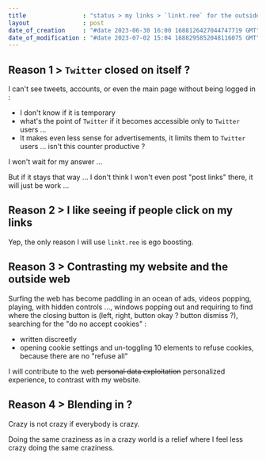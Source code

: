 ```yaml
---
title                : "status > my links > `linkt.ree` for the outside"
layout               : post
date_of_creation     : "#date 2023-06-30 16:00 1688126427044747719 GMT"
date_of_modification : "#date 2023-07-02 15:04 1688295852048116075 GMT"
---
```


## Reason 1 > `Twitter` closed on itself ?

I can't see tweets, accounts, or even the main page without being logged in :
- I don't know if it is temporary
- what's the point of `Twitter` if it becomes accessible only to `Twitter` users ...
- It makes even less sense for advertisements, it limits them to `Twitter` users ... isn't this counter productive ?

I won't wait for my answer ...

But if it stays that way ... I don't think I won't even post "post links" there, it will just be work ...

## Reason 2 > I like seeing if people click on my links

Yep, the only reason I will use `linkt.ree` is ego boosting.

## Reason 3 > Contrasting my website and the outside web

Surfing the web has become paddling in an ocean of ads, videos popping, playing, with hidden controls ..., windows popping out and requiring to find where the closing button is (left, right, button okay ? button dismiss ?), searching for the "do no accept cookies" :
- written discreetly
- opening cookie settings and un-toggling 10 elements to refuse cookies, because there are no "refuse all"
  
I will contribute to the web ~~personal data exploitation~~ personalized experience, to contrast with my website.

## Reason 4 > Blending in ?

Crazy is not crazy if everybody is crazy.

Doing the same craziness as in a crazy world is a relief where I feel less crazy doing the same craziness.
